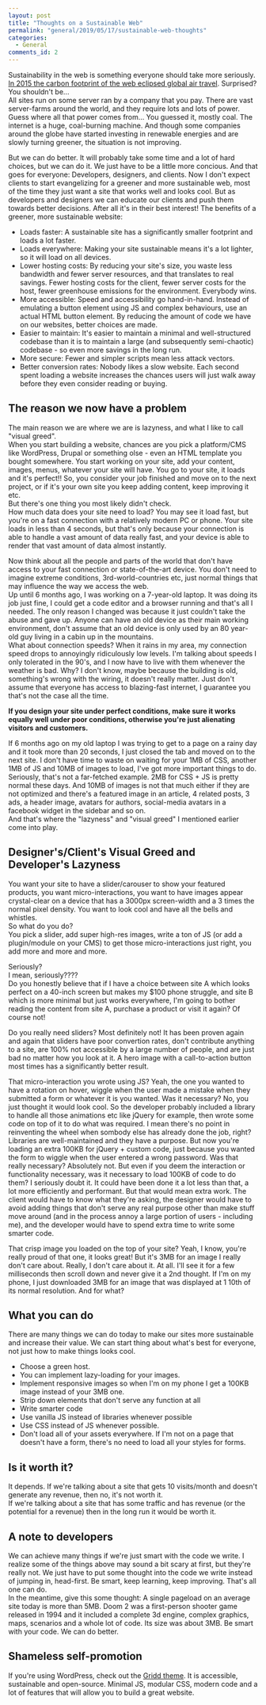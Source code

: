 ```yaml
---
layout: post
title: "Thoughts on a Sustainable Web"
permalink: "general/2019/05/17/sustainable-web-thoughts"
categories:
  - General
comments_id: 2
---
```


Sustainability in the web is something everyone should take more seriously. [In 2015 the carbon footprint of the web eclipsed global air travel](https://www.theguardian.com/environment/2015/sep/25/server-data-centre-emissions-air-travel-web-google-facebook-greenhouse-gas). Surprised? You shouldn't be...  
All sites run on some server ran by a company that you pay. There are vast server-farms around the world, and they require lots and lots of power. Guess where all that power comes from... You guessed it, mostly coal. The internet is a huge, coal-burning machine. And though some companies around the globe have started investing in renewable energies and are slowly turning greener, the situation is not improving.  

But we can do better. It will probably take some time and a lot of hard choices, but we can do it. We just have to be a little more concious. And that goes for everyone: Developers, designers, and clients. Now I don't expect clients to start evangelizing for a greener and more sustainable web, most of the time they just want a site that works well and looks cool. But as developers and designers we can educate our clients and push them towards better decisions. After all it's in their best interest! The benefits of a greener, more sustainable website:

* Loads faster: A sustainable site has a significantly smaller footprint and loads a lot faster.
* Loads everywhere: Making your site sustainable means it's a lot lighter, so it will load on all devices.
* Lower hosting costs: By reducing your site's size, you waste less bandwidth and fewer server resources, and that translates to real savings. Fewer hosting costs for the client, fewer server costs for the host, fewer greenhouse emissions for the environment. Everybody wins.
* More accessible: Speed and accessibility go hand-in-hand. Instead of emulating a button element using JS and complex behaviours, use an actual HTML button element. By reducing the amount of code we have on our websites, better choices are made.
* Easier to maintain: It's easier to maintain a minimal and well-structured codebase than it is to maintain a large (and subsequently semi-chaotic) codebase - so even more savings in the long run.
* More secure: Fewer and simpler scripts mean less attack vectors.
* Better conversion rates: Nobody likes a slow website. Each second spent loading a website increases the chances users will just walk away before they even consider reading or buying.

## The reason we now have a problem

The main reason we are where we are is lazyness, and what I like to call "visual greed".  
When you start building a website, chances are you pick a platform/CMS like WordPress, Drupal or something olse - even an HTML template you bought somewhere. You start working on your site, add your content, images, menus, whatever your site will have. You go to your site, it loads and it's perfect!! So, you consider your job finished and move on to the next project, or if it's your own site you keep adding content, keep improving it etc.  
But there's one thing you most likely didn't check.  
How much data does your site need to load? You may see it load fast, but you're on a fast connection with a relatively modern PC or phone. Your site loads in less than 4 seconds, but that's only because your connection is able to handle a vast amount of data really fast, and your device is able to render that vast amount of data almost instantly.  

Now think about all the people and parts of the world that don't have access to your fast connection or state-of-the-art device. You don't need to imagine extreme conditions, 3rd-world-countries etc, just normal things that may influence the way we access the web.  
Up until 6 months ago, I was working on a 7-year-old laptop. It was doing its job just fine, I could get a code editor and a browser running and that's all I needed. The only reason I changed was because it just couldn't take the abuse and gave up. Anyone can have an old device as their main working environment, don't assume that an old device is only used by an 80 year-old guy living in a cabin up in the mountains.  
What about connection speeds? When it rains in my area, my connection speed drops to annoyingly ridiculously low levels. I'm talking about speeds I only tolerated in the 90's, and I now have to live with them whenever the weather is bad. Why? I don't know, maybe because the building is old, something's wrong with the wiring, it doesn't really matter. Just don't assume that everyone has access to blazing-fast internet, I guarantee you that's not the case all the time.

**If you design your site under perfect conditions, make sure it works equally well under poor conditions, otherwise you're just alienating visitors and customers.**

If 6 months ago on my old laptop I was trying to get to a page on a rainy day and it took more than 20 seconds, I just closed the tab and moved on to the next site. I don't have time to waste on waiting for your 1MB of CSS, another 1MB of JS and 10MB of images to load, I've got more important things to do.  
Seriously, that's not a far-fetched example. 2MB for CSS + JS is pretty normal these days. And 10MB of images is not that much either if they are not optimized and there's a featured image in an article, 4 related posts, 3 ads, a header image, avatars for authors, social-media avatars in a facebook widget in the sidebar and so on.  
And that's where the "lazyness" and "visual greed" I mentioned earlier come into play.  

## Designer's/Client's Visual Greed and Developer's Lazyness

You want your site to have a slider/carouser to show your featured products, you want micro-interactions, you want to have images appear crystal-clear on a device that has a 3000px screen-width and a 3 times the normal pixel density. You want to look cool and have all the bells and whistles.  
So what do you do?  
You pick a slider, add super high-res images, write a ton of JS (or add a plugin/module on your CMS) to get those micro-interactions just right, you add more and more and more.

Seriously?  
I mean, seriously????  
Do you honestly believe that if I have a choice between site A which looks perfect on a 40-inch screen but makes my $100 phone struggle, and site B which is more minimal but just works everywhere, I'm going to bother reading the content from site A, purchase a product or visit it again? Of course not!

Do you really need sliders? Most definitely not! It has been proven again and again that sliders have poor convertion rates, don't contribute anything to a site, are 100% not accessible by a large number of people, and are just bad no matter how you look at it. A hero image with a call-to-action button most times has a significantly better result.

That micro-interaction you wrote using JS? Yeah, the one you wanted to have a rotation on hover, wiggle when the user made a mistake when they submitted a form or whatever it is you wanted. Was it necessary? No, you just thought it would look cool. So the developer probably included a library to handle all those animations etc like jQuery for example, then wrote some code on top of it to do what was required. I mean there's no point in reinventing the wheel when sombody else has already done the job, right? Libraries are well-maintained and they have a purpose. But now you're loading an extra 100KB for jQuery + custom code, just because you wanted the form to wiggle when the user entered a wrong password. Was that really necessary? Absolutely not. But even if you deem the interaction or functionality necessary, was it necessary to load 100KB of code to do them? I seriously doubt it. It could have been done it a lot less than that, a lot more efficiently and performant. But that would mean extra work. The client would have to know what they're asking, the designer would have to avoid adding things that don't serve any real purpose other than make stuff move around (and in the process annoy a large portion of users - including me), and the developer would have to spend extra time to write some smarter code.  

That crisp image you loaded on the top of your site? Yeah, I know, you're really proud of that one, it looks great! But it's 3MB for an image I really don't care about. Really, I don't care about it. At all. I'll see it for a few milliseconds then scroll down and never give it a 2nd thought. If I'm on my phone, I just downloaded 3MB for an image that was displayed at 1 10th of its normal resolution. And for what?

## What you can do

There are many things we can do today to make our sites more sustainable and increase their value. We can start thing about what's best for everyone, not just how to make things looks cool.

* Choose a green host.
* You can implement lazy-loading for your images.
* Implement responsive images so when I'm on my phone I get a 100KB image instead of your 3MB one.
* Strip down elements that don't serve any function at all
* Write smarter code
* Use vanilla JS instead of libraries whenever possible
* Use CSS instead of JS whenever possible.
* Don't load all of your assets everywhere. If I'm not on a page that doesn't have a form, there's no need to load all your styles for forms.

## Is it worth it?

It depends. If we're talking about a site that gets 10 visits/month and doesn't generate any revenue, then no, it's not worth it.  
If we're talking about a site that has some traffic and has revenue (or the potential for a revenue) then in the long run it would be worth it.

## A note to developers

We can achieve many things if we're just smart with the code we write. I realize some of the things above may sound a bit scary at first, but they're really not. We just have to put some thought into the code we write instead of jumping in, head-first. Be smart, keep learning, keep improving. That's all one can do.  
In the meantime, give this some thought: A single pageload on an average site today is more than 5MB. Doom 2 was a first-person shooter game released in 1994 and it included a complete 3d engine, complex graphics, maps, scenarios and a whole lot of code. Its size was about 3MB. Be smart with your code. We can do better.

## Shameless self-promotion

If you're using WordPress, check out the [Gridd theme](https://github.com/wplemon/gridd). It is accessible, sustainable and open-source. Minimal JS, modular CSS, modern code and a lot of features that will allow you to build a great website.